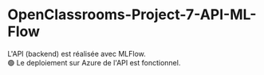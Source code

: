 # OpenClassrooms-Project-7-API-ML-Flow

L'API (backend) est réalisée avec MLFlow.<br>
🟢  Le deploiement sur Azure de l'API est fonctionnel.
